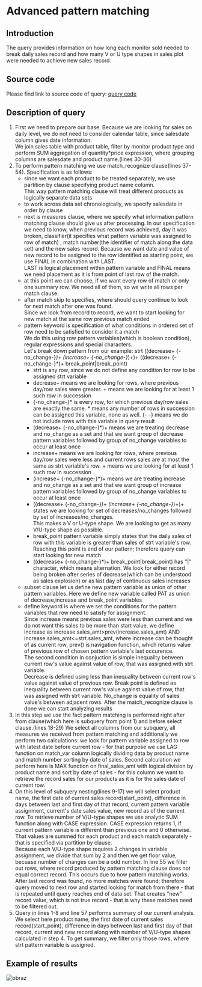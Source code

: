 # Advanced pattern matching
## Introduction
The query provides information on how long each monitor sold needed to break daily sales record and how many V or U type shapes in sales plot were needed to achieve new sales record.

## Source code
Please find link to source code of query: [query code](https://github.com/PiotrBelniak/SQL-queries/blob/main/source_code/advanced_pattern_matching_example.sql)

## Description of query
1. First we need to prepare our base. Because we are looking for sales on daily level, we do not need to consider calendar table, since salesdate column gives date information.  
   We join sales table with product table, filter by monitor product type and perform SUM aggregation of quantity*price expression, where grouping columns are salesdate and product name.(lines 30-36)
2. To perform pattern matching we use match_recognize clause(lines 37-54). Specification is as follows:  
   - since we want each product to be treated separately, we use partition by clause specifying product name column.  
     This way pattern matching clause will treat different products as logically separate data sets
   - to work across data set chronologically, we specify salesdate in order by clause
   - next is measures clause, where we specify what information pattern matching clause should give us after processing.
     In our specification we need to know, when previous record was achieved, day it was broken, classifier(it specifies what pattern variable was assigned to row of match)
     , match number(the identifier of match along the data set) and the new sales record. 
     Because we want date and value of new record to be assigned to the row identified as starting point, we use FINAL in combination with LAST.  
     LAST is logical placement within pattern variable and FINAL means we need placement as it is from point of last row of the match.
   - at this point we can choose, if we want every row of match or only one summary row.
     We need all of them, so we write all rows per match clause.     
   - after match skip to specifies, where should query continue to look for next match after one was found.  
     Since we look from record to record, we want to start looking for new match at the same row previous match ended
   - pattern keyword is specification of what conditions in ordered set of row need to be satisfied to consider it a match  
     We do this using row pattern variables(which is boolean condition), regular expressions and special characters.  
     Let's break down pattern from our example: strt ((decrease+ {-no_change-}*)+ (increase+ {-no_change-}*)+)+ ((decrease+ {-no_change-}*)+ break_point|break_point)
     - strt is any row, since we do not define any condition for row to be assigned strt variable
     - decrease+ means we are looking for rows, where previous day/row sales were greater. + means we are looking for at least 1 such row in succession
     - {-no_change-}* is every row, for which previous day/row sales are exactly the same. * means any number of rows in succession can be assigned this variable, none as well.
       {- -} means we do not include rows with this variable in query result
     - (decrease+ {-no_change-}*)+ means we are treating decrease and no_change as a set and that we want group of decrease pattern variables followed by group of no_change variables to occur at least once
     - increase+ means we are looking for rows, where previous day/row sales were less and current rows sales are at most the same as strt variable's row. + means we are looking for at least 1 such row               in succession
     - (increase+ {-no_change-}*)+ means we are treating increase and no_change as a set and that we want group of increase pattern variables followed by group of no_change variables to occur at least once
     - ((decrease+ {-no_change-}*)+ (increase+ {-no_change-}*)+)+ states we are looking for set of decreases/no_changes followed by set of increases/no_changes.  
       This makes a V or U-type shape. We are looking to get as many V/U-type shape as possible.
     - break_point pattern variable simply states that the daily sales of row with this variable is greater than sales of strt variable's row. Reaching this point is end of our pattern; therefore query can           start looking for new match
     - ((decrease+ {-no_change-}*)+ break_point|break_point) has "|" character, which means alternation. We look for either record being broken after series of decrease(which can be understood as sales               explosion) or as last day of continuous sales increases
   - subset clause let us define new pattern variable as union of other pattern variables. Here we define new variable called PAT as union of decrease,increase and break_point variables
   - define keyword is where we set the conditions for the pattern variables that row need to satisfy for assignment.  
     Since increase means previous sales were less than current and we do not want this sales to be more than start value, we define increase as
     increase.sales_amt>prev(increase.sales_amt) AND increase.sales_amt<=strt.sales_amt, where increase can be thought of as current row, prev() is navigation function, which returns value of previous row of       chosen pattern variable's last occurence.  
     The second condition in conjuction is simple inequality between current row's value against value of row, that was assigned with strt variable.  
     Decrease is defined using less than inequality between current row's value against value of previous row.
     Break point is defined as inequality between current row's value against value of row, that was assigned with strt variable.
     No_change is equality of sales value's between adjacent rows.
   After the match_recognize clause is done we can start analyzing results
3. In this step we use the fact pattern matching is performed right after from clause(which here is subquery from point 1) and before select clause.(lines 18-29)
   We select all columns from our subquery, all measures we received from pattern matching and additionally we perform two calculations: we look for pattern variable assigned to row with latest date before       current row - for that purpose we use LAG function on match_var column logically dividing data by product name and match number sorting by date of sales.
   Second calculation we perform here is MAX function on final_sales_amt with logical division by product name and sort by date of sales - for this column we want to retrieve the record sales for our products    as it is for the sales date of current row.
4. On this level of subquery nesting(lines 9-17) we will select product name, the first date of current sales record(start_point), difference in days between last and first day of that record, current pattern    variable assignment, current's date sales value, new record as of the current row. To retrieve number of V/U-type shapes we use analytic SUM function along with CASE expression. CASE expression returns 1,     if current pattern variable is different than previous one and 0 otherwise. That values are summed for each product and each match separately - that is specified via partition by clause.  
   Because each V/U-type shape requires 2 changes in variable assignment, we divide that sum by 2 and then we get floor value, becuase number of changes can be a odd number.
   In line 55 we filter out rows, where record produced by pattern matching clause does not equal correct record. This occurs due to how pattern matching works. After last record was found, no more matches       were found; therefore query moved to next row and started looking for match from there - that is repeated until query reaches end of data set. That creates "new" record value, which is not true record -       that is why these matches need to be filtered out.
5. Query in lines 1-8 and line 57 performs summary of our current analysis. We select here product name, the first date of current sales record(start_point), difference in days between last and first day of      that record, current and new record along with number of V/U-type shapes calculated in step 4. To get summary, we filter only those rows, where strt pattern variable is assigned.

## Example of results
![obraz](https://github.com/PiotrBelniak/SQL-queries/assets/169681378/e2b14066-6545-49c1-b332-87ce71025c63)

